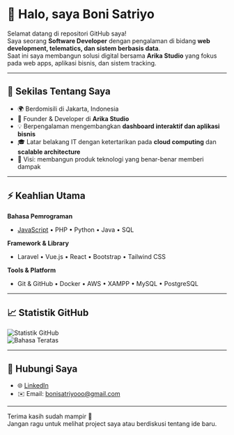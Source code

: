 # 👋 Halo, saya Boni Satriyo

Selamat datang di repositori GitHub saya!  
Saya seorang **Software Developer** dengan pengalaman di bidang **web development, telematics, dan sistem berbasis data**.  
Saat ini saya membangun solusi digital bersama **Arika Studio** yang fokus pada web apps, aplikasi bisnis, dan sistem tracking.

---

## 🚀 Sekilas Tentang Saya
- 🌍 Berdomisili di Jakarta, Indonesia  
- 🏢 Founder & Developer di **Arika Studio**  
- 💡 Berpengalaman mengembangkan **dashboard interaktif dan aplikasi bisnis**  
- 🎓 Latar belakang IT dengan ketertarikan pada **cloud computing** dan **scalable architecture**  
- 🎯 Visi: membangun produk teknologi yang benar-benar memberi dampak  

---

## ⚡ Keahlian Utama

**Bahasa Pemrograman**
- [JavaScript](https://img.shields.io/badge/-JavaScript-FFFF00?style=flat-square&logo=javascript) • PHP • Python • Java • SQL  

**Framework & Library**
- Laravel • Vue.js • React • Bootstrap • Tailwind CSS  

**Tools & Platform**
- Git & GitHub • Docker • AWS • XAMPP • MySQL • PostgreSQL  

---

## 📈 Statistik GitHub

![Statistik GitHub](https://github-readme-stats.vercel.app/api?username=yourusername&show_icons=true&theme=default)  
![Bahasa Teratas](https://github-readme-stats.vercel.app/api/top-langs/?username=yourusername&layout=compact&theme=default)

---

## 🔗 Hubungi Saya
- 🌐 [LinkedIn](https://www.linkedin.com/in/bonisatriyo)  
- ✉️ Email: bonisatriyooo@gmail.com  

---

Terima kasih sudah mampir 🙌  
Jangan ragu untuk melihat project saya atau berdiskusi tentang ide baru.
